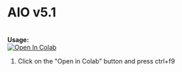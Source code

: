 # AIO v5.1

<br><b>Usage:</b>
<br>
<a href="https://colab.research.google.com/github/tf99921/AIO/blob/main/AIO_v5_1_compiled_by_jga_143.ipynb" target="_parent\"><img src="https://colab.research.google.com/assets/colab-badge.svg" alt="Open In Colab"/></a>
1. Click on the "Open in Colab" button and press ctrl+f9
